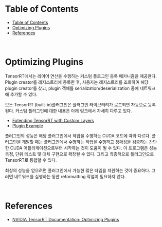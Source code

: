 # Table of Contents

- [Table of Contents](#table-of-contents)
- [Optimizing Plugins](#optimizing-plugins)
- [References](#references)

<br>

# Optimizing Plugins

TensorRT에서는 레이어 연산을 수행하는 커스텀 플로그인 등록 메커니즘을 제공한다. Plugin creator를 레지스트리에 등록한 후, 사용자는 레지스트리를 조희하여 해당 plugin creator를 찾고, plugin 객체를 serialization/deserialization 중에 네트워크에 추가할 수 있다.

모든 TensorRT (built-in)플러그인은 플러그인 라이브러리가 로드되면 자동으로 등록된다. 커스텀 플러그인에 대한 내용은 아래 링크에서 자세히 다루고 있다.

- [Extending TensorRT with Custom Layers](/tensorrt/doc/01_developer_guide/09_extending_tensorrt_with_custom_layers.md)
- [Plugin Example](/tensorrt/study/06_plugin.md)

플러그인의 성능은 해당 플러그인에서 작업을 수행하는 CUDA 코드에 따라 다르다. 플러그인을 개발할 때는 플러그인에서 수행하는 작업을 수행하고 정확성을 검증하는 간단한 CUDA 어플리케이션으로부터 시작하는 것이 도움이 될 수 있다. 이 프로그램은 성능 측정, 단위 테스트 및 대체 구현으로 확장될 수 있다. 그리고 최종적으로 플러그인으로 TensorRT로 통합할 수 있다.

최상의 성능을 얻으려면 플러그인에서 가능한 많은 타입을 지원하는 것이 중요하다. 그러면 네트워크를 실행하는 동안 reformatting 작업이 필요하지 않다.


<br>

# References

- [NVIDIA TensorRT Documentation: Optimizing Plugins](https://docs.nvidia.com/deeplearning/tensorrt/developer-guide/index.html#optimize-plugins)